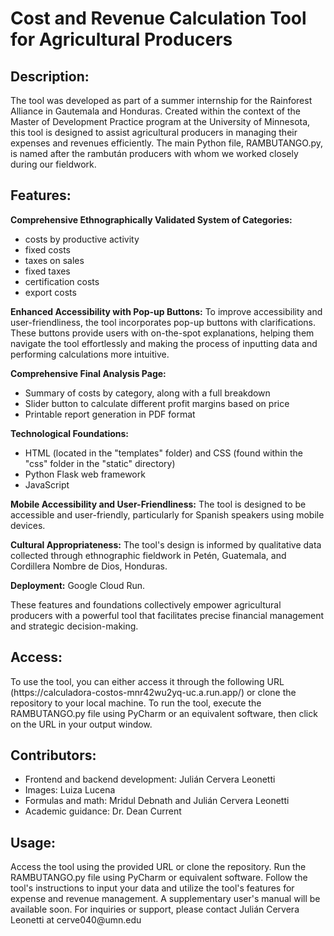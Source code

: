 <h1>Cost and Revenue Calculation Tool for Agricultural Producers</h1>

<h2>Description:</h2>
The tool was developed as part of a summer internship for the Rainforest Alliance in Gautemala and Honduras. Created within the context of the Master of Development Practice program at the University of Minnesota, this tool is designed to assist agricultural producers in managing their expenses and revenues efficiently. The main Python file, RAMBUTANGO.py, is named after the rambután producers with whom we worked closely during our fieldwork.

<h2>Features:</h2>
<b>Comprehensive Ethnographically Validated System of Categories:</b>
<ul>
  <li>costs by productive activity</li>
  <li>fixed costs</li>
  <li>taxes on sales</li>
  <li>fixed taxes</li>
  <li>certification costs</li>
  <li>export costs</li>
</ul>

<b>Enhanced Accessibility with Pop-up Buttons:</b> To improve accessibility and user-friendliness, the tool incorporates pop-up buttons with clarifications. These buttons provide users with on-the-spot explanations, helping them navigate the tool effortlessly and making the process of inputting data and performing calculations more intuitive.

<b>Comprehensive Final Analysis Page:</b>
<ul>
  <li>Summary of costs by category, along with a full breakdown</li>
  <li>Slider button to calculate different profit margins based on price</li>
  <li>Printable report generation in PDF format</li>
</ul>

<b>Technological Foundations:</b>
<ul>
  <li>HTML (located in the "templates" folder) and CSS (found within the "css" folder in the "static" directory)</li>
  <li>Python Flask web framework</li>
  <li>JavaScript</li>
</ul>

<b>Mobile Accessibility and User-Friendliness:</b> The tool is designed to be accessible and user-friendly, particularly for Spanish speakers using mobile devices.

<b>Cultural Appropriateness:</b> The tool's design is informed by qualitative data collected through ethnographic fieldwork in Petén, Guatemala, and Cordillera Nombre de Dios, Honduras.

<b>Deployment:</b> Google Cloud Run.

These features and foundations collectively empower agricultural producers with a powerful tool that facilitates precise financial management and strategic decision-making.
  
<h2>Access:</h2>
To use the tool, you can either access it through the following URL (https://calculadora-costos-mnr42wu2yq-uc.a.run.app/) or clone the repository to your local machine. To run the tool, execute the RAMBUTANGO.py file using PyCharm or an equivalent software, then click on the URL in your output window.

<h2>Contributors:</h2>
<ul>
  <li>Frontend and backend development: Julián Cervera Leonetti</li>
  <li>Images: Luiza Lucena</li>
  <li>Formulas and math: Mridul Debnath and Julián Cervera Leonetti</li>
  <li>Academic guidance: Dr. Dean Current</li>
</ul>

<h2>Usage:</h2>
Access the tool using the provided URL or clone the repository.
Run the RAMBUTANGO.py file using PyCharm or equivalent software.
Follow the tool's instructions to input your data and utilize the tool's features for expense and revenue management.
A supplementary user's manual will be available soon.
For inquiries or support, please contact Julián Cervera Leonetti at cerve040@umn.edu
